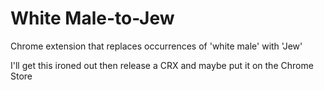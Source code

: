 White Male-to-Jew
=============

Chrome extension that replaces occurrences of 'white male' with 'Jew'

I'll get this ironed out then release a CRX and maybe put it on the Chrome Store
